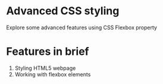 # Advanced CSS styling
Explore some advanced features using CSS Flexbox property

# Features in  brief
1. Styling HTML5 webpage
2. Working with flexbox elements
